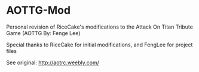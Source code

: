 # AOTTG-Mod
Personal revision of RiceCake's modifications to the Attack On Titan Tribute Game (AOTTG By: Fenge Lee)

Special thanks to RiceCake for initial modifications, and FengLee for project files

See original: http://aotrc.weebly.com/
